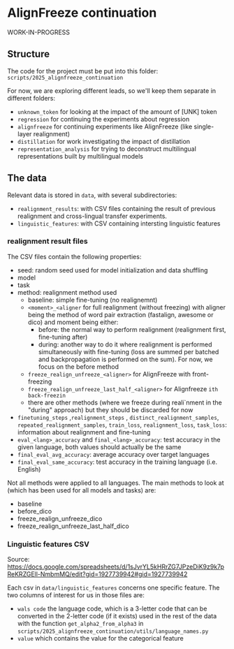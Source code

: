 # AlignFreeze continuation

WORK-IN-PROGRESS

## Structure

The code for the project must be put into this folder: `scripts/2025_alignfreeze_continuation`

For now, we are exploring different leads, so we'll keep them separate in different folders:

- `unknown_token` for looking at the impact of the amount of [UNK] token
- `regression` for continuing the experiments about regression
- `alignfreeze` for continuing experiments like AlignFreeze (like single-layer realignment)
- `distillation` for work investigating the impact of distillation
- `representation_analysis` for trying to deconstruct multilingual representations built by multilingual models

## The data

Relevant data is stored in `data`, with several subdirectories:

- `realignment_results`: with CSV files containing the result of previous realignment and cross-lingual transfer experiments.
- `linguistic_features`: with CSV containing intersting linguistic features

### realignment result files

The CSV files contain the following properties:

- seed: random seed used for model initialization and data shuffling
- model
- task
- method: realignment method used
  - baseline: simple fine-tuning (no realignemnt)
  - `<moment>_<aligner` for full realignment (without freezing) with aligner being the method of word pair extraction (fastalign, awesome or dico) and moment being either:
    - before: the normal way to perform realignment (realignment first, fine-tuning after)
    - during: another way to do it where realignment is performed simultaneously with fine-tuning (loss are summed per batched and backpropagation is performed on the sum). For now, we focus on the before method
  - `freeze_realign_unfreeze_<aligner>` for AlignFreeze with front-freezing
  - `freeze_realign_unfreeze_last_half_<aligner>` for Alignfreeze `ith back-freezin`
  - there are other methods (where we freeze during reali`nment in the "during" approach) but they should be discarded for now
- `finetuning_steps` ,`realignment_steps` , `distinct_realignment_samples`, `repeated_realignment_samples`, `train_loss`, `realignment_loss`, `task_loss`: information about realignment and fine-tuning
- `eval_<lang>_accuracy` and `final_<lang>_accuracy`: test accuracy in the given language, both values should actually be the same
- `final_eval_avg_accuracy`: average accuracy over target languages
- `final_eval_same_accuracy`: test accuracy in the training language (i.e. English)

Not all methods were applied to all languages. The main methods to look at (which has been used for all models and tasks) are:

- baseline
- before_dico
- freeze_realign_unfreeze_dico
- freeze_realign_unfreeze_last_half_dico

### Linguistic features CSV

Source: https://docs.google.com/spreadsheets/d/1sJvrYL5kHRrZG7JPzeDiK9z9k7pReKRZGEll-NmbmMQ/edit?gid=1927739942#gid=1927739942

Each csv in `data/linguistic_features` concerns one specific feature. The two columns of interest for us in those files are:

- `wals code` the language code, which is a 3-letter code that can be converted in the 2-letter code (if it exists) used in the rest of the data with the function `get_alpha2_from_alpha3` in `scripts/2025_alignfreeze_continuation/utils/language_names.py`
- `value` which contains the value for the categorical feature
